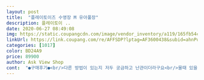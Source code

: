 ```yaml
---
layout: post 
title:  "플레이토이즈 수영장 M 유아풀장" 
description: 플레이토이 ..
date: 2020-06-27 08:49:08 
img: https://static.coupangcdn.com/image/vendor_inventory/a119/165fb54c16a62ca11e666357cd29146669032255c2a90de42a1d4e5e4fe6.jpg 
linkUrl: https://link.coupang.com/re/AFFSDP?lptag=AF3600438&subid=ahnPublicAsk&pageKey=215170155&itemId=657621546&vendorItemId=4704588188&traceid=V0-113-8eefaa0e7c50183b 
categories: [1017] 
color: BD24A9 
price: 89900 
author: Ask View Shop 
cont:  "●구매후기●<br/>다른 방법이 있는지 저두 궁금하고 난관이더라구요<br/>물때 있을때 혼자 청소는 좀 힘들어요 그거 말고는 좀더 큰걸 샀어야하나 할 정도로 아이들이 좋아합니다 올 여름 아이들은 원없이 물놀이를 했답니다 ㅎㅎ<br/>물이 5분지 1정도 남아서 더이상 나가지 않아서 결국 바가지로 퍼 냈어요<br/>배수가 너무 어려운거 빼곤 다른건 좋았어요<br/>옥상에 설치하고 두번놀구 비가계속와서 못놀구 물을 갈려고 했더니 배수구가 애매하게 붙어있어서 물이 완전히 배수가 안되요<br/>처음 받은 상품에 하자가 있어 교환 처리 받았습니다.<br/> 정중한 사과말씀과 함께 빠르게 처리해주셔서 잘 사용했네요.<br/> 8살 아이가 놀 풀장으로 구매했는데 튼튼하고 넓어서 아주 훌륭하네요^^<br/>다른 방법이 있는지 저두 궁금하고 난관이더라구요<br/>물때 있을때 혼자 청소는 좀 힘들어요 그거 말고는 좀더 큰걸 샀어야하나 할 정도로 아이들이 좋아합니다 올 여름 아이들은 원없이 물놀이를 했답니다 ㅎㅎ<br/>물이 5분지 1정도 남아서 더이상 나가지 않아서 결국 바가지로 퍼 냈어요<br/>배수가 너무 어려운거 빼곤 다른건 좋았어요<br/>옥상에 설치하고 두번놀구 비가계속와서 못놀구 물을 갈려고 했더니 배수구가 애매하게 붙어있어서 물이 완전히 배수가 안되요<br/>처음 받은 상품에 하자가 있어 교환 처리 받았습니다.<br/> 정중한 사과말씀과 함께 빠르게 처리해주셔서 잘 사용했네요.<br/> 8살 아이가 놀 풀장으로 구매했는데 튼튼하고 넓어서 아주 훌륭하네요^^<br/>" 
---
```

